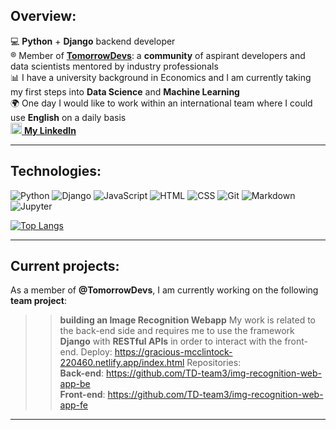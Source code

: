 
## Overview:
:computer: **Python** + **Django** backend developer\
:registered: Member of [**TomorrowDevs**](https://www.tomorrowdevs.com): a **community** of aspirant developers and data scientists mentored by industry professionals\
:bar_chart: I have a university background in Economics and I am currently taking my first steps into **Data Science** and **Machine Learning**\
:earth_africa: One day I would like to work within an international team where I could use **English** on a daily basis\
<a href= "https://www.linkedin.com/in/aldo-telese/"><img src="https://cdn4.iconfinder.com/data/icons/social-messaging-ui-color-shapes-2-free/128/social-linkedin-circle-512.png" height="18" width="18"/> <b>My LinkedIn </b></a>
***
## Technologies:
![Python](https://img.shields.io/badge/-Python-fff?&logo=Python)
![Django](https://img.shields.io/badge/-Django-fff?&logo=Django&logoColor=forestgreen)
![JavaScript](https://img.shields.io/badge/-JavaScript-fff?&logo=JavaScript&logoColor=ddc508)
![HTML](https://img.shields.io/badge/-HTML-fff?&logo=HTML5)
![CSS](https://img.shields.io/badge/-CSS-fff?&logo=CSS3&logoColor=blue)
![Git](https://img.shields.io/badge/-Git-fff?&logo=Git)
![Markdown](https://img.shields.io/badge/-Markdown-fff?&logo=Markdown&logoColor=grey)
![Jupyter](https://img.shields.io/badge/-Jupyter-fff?&logo=Jupyter&logoColor=orange)


[![Top Langs](https://github-readme-stats.vercel.app/api/top-langs/?username=aldotele&layout=compact&theme=vue)](https://github.com/anuraghazra/github-readme-stats)
***
## Current projects:
As a member of **@TomorrowDevs**, I am currently working on the following **team project**:
>> **building an Image Recognition Webapp**
My work is related to the back-end side and requires me to use the framework **Django** with **RESTful APIs** in order to interact with the front-end.
Deploy:
https://gracious-mcclintock-220460.netlify.app/index.html
Repositories:\
**Back-end**: https://github.com/TD-team3/img-recognition-web-app-be \
**Front-end**: https://github.com/TD-team3/img-recognition-web-app-fe
***
<!--
**aldotele/aldotele** is a ✨ _special_ ✨ repository because its `README.md` (this file) appears on your GitHub profile.
Here are some ideas to get you started:
- 🔭 I’m currently working on ...
- 🌱 I’m currently learning ...
- 👯 I’m looking to collaborate on ...
- 🤔 I’m looking for help with ...
- 💬 Ask me about ...
- 📫 How to reach me: ...
- 😄 Pronouns: ...
- ⚡ Fun fact: ...
-->
